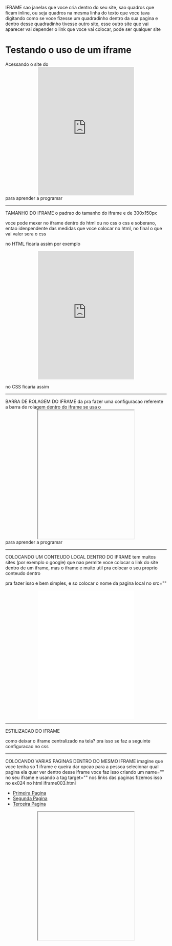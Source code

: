 IFRAME
sao janelas que voce cria dentro do seu site, sao quadros que ficam inline, ou seja quadros na mesma linha do texto que voce tava digitando
como se voce fizesse um quadradinho dentro da sua pagina e dentro desse quadradinho tivesse outro site, esse outro site que vai aparecer vai depender o link que voce vai colocar, pode ser qualquer site

<body>
    <h1>Testando o uso de um iframe</h1>
    <p>
        Acessando o site do 
        <iframe src="https://www.cursoemvideo.com/" frameborder="0"> </iframe> <!--o frameborder aceita 0 ou 1, que significa sem ou com borda-->
        para aprender a programar
    </p>
</body>

___________________________________________________________________________________________________________________________________________________
TAMANHO DO IFRAME
o padrao do tamanho do iframe e de 300x150px

voce pode mexer no iframe dentro do html ou no css
o css e soberano, entao idenpendente das medidas que voce colocar no html, no final o que vai valer sera o css

no HTML ficaria assim por exemplo
 <iframe src="https://www.cursoemvideo.com/" frameborder="0" height="500px" width="500"> </iframe>

no CSS ficaria assim
<style>
    iframe {
        width: 400px;
        height: 400px;
    }
</style>

___________________________________________________________________________________________________________________________________________________
BARRA DE ROLAGEM DO IFRAME
da pra fazer uma configuracao referente a barra de rolagem dentro do iframe
se usa o <iframe scrolling="auto | yes | no">
isso vai dizer se deve existir ou nao uma barra de rolagem, mesmo que o conteudo seja grande e precise de barra de rolagem voce pode decidir que nao tenha

- auto: e o padrao, a barra de rolagem aparece quando e preciso
- yes: vai mostrar a barra de rolagem idependente se precisa ou nao
- no: nao vai ter barra de rolagem, independente se precisa ou nao

___________________________________________________________________________________________________________________________________________________
AJUSTANDO COMPATIBILIDADE
caso o navegador nao tenha compatibilidade com o iframe voce precisa colocar um substituto para o ifram, que seria um link normal
ficaria assim:

<body>
    <h1>Testando o uso de um iframe</h1>
    <p>
        Acessando o site do 
        <iframe src="https://www.cursoemvideo.com/" frameborder="0"> 
            <a href="https://www.cursoemvideo.com/" target="_blank">Curso em Video</a> <!--esse link e palavra substitui o iframe caso nao seja compativel-->
        </iframe>
        para aprender a programar
    </p>
</body>

___________________________________________________________________________________________________________________________________________________
COLOCANDO UM CONTEUDO LOCAL DENTRO DO IFRAME
tem muitos sites (por exemplo o google) que nao permite voce colocar o link do site dentro de um iframe, mas o iframe e muito util pra colocar o seu proprio conteudo dentro 

pra fazer isso e bem simples, e so colocar o nome da pagina local no src=""
<iframe src="pag001.html" frameborder="0" height="500" width="500"></iframe>

___________________________________________________________________________________________________________________________________________________
ESTILIZACAO DO IFRAME

como deixar o iframe centralizado na tela?
pra isso se faz a seguinte configuracao no css

<style>
iframe {
    width: 300px;
    display: block; /**como o iframe e inline, o margin:auto nao vai funcionar, entao precisa transformar em block**/
    margin: auto;
}
</style>

___________________________________________________________________________________________________________________________________________________
COLOCANDO VARIAS PAGINAS DENTRO DO MESMO IFRAME
imagine que voce tenha so 1 iframe e queira dar opcao para a pessoa selecionar qual pagina ela quer ver dentro desse iframe
voce faz isso criando um name="" no seu iframe e usando a tag target="" nos links das paginas
fizemos isso no ex024 no html iframe003.html

<html>
<body>

<!--aqui criei uma lista com 3 paginas diferentes, ao clicar em cada um dos links dessa lista quero que a pagina apareca no meu iframe--->
<ul>
    <li><a href="paginas/pag001.html" target="frame">Primeira Pagina</a></li> <!--aqui coloquei o target="frame" que e o name que eu dei pro meu iframe-->
    <li><a href="paginas/pag002.html" target="frame">Segunda Pagina</a></li>
    <li><a href="paginas/pag003.html" target="frame">Terceira Pagina</a></li>
</ul>

<iframe id="tela" name="frame" src="">Infelizmente o seu navegador nao e compativel com isso.</iframe> <!--aqui eu criei o name="frame" pra ser usado no target-->

</body>
</html>